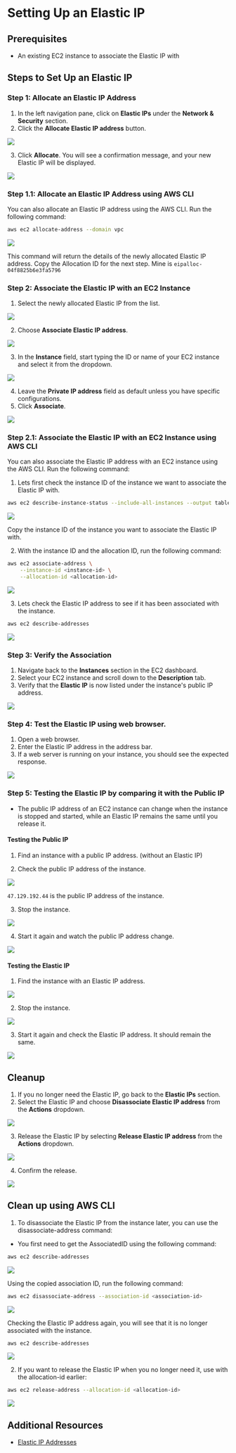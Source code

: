 # Setting Up an Elastic IP 

## Prerequisites
- An existing EC2 instance to associate the Elastic IP with

## Steps to Set Up an Elastic IP

### Step 1: Allocate an Elastic IP Address
1. In the left navigation pane, click on **Elastic IPs** under the **Network & Security** section.
2. Click the **Allocate Elastic IP address** button.

![](img/EIA/EIA-01.png)

3. Click **Allocate**. You will see a confirmation message, and your new Elastic IP will be displayed.

![](img/EIA/EIA-02.png)

### Step 1.1: Allocate an Elastic IP Address using AWS CLI
You can also allocate an Elastic IP address using the AWS CLI. Run the following command:

```bash
aws ec2 allocate-address --domain vpc
```

![](img/EIA/EIA-19.png)

This command will return the details of the newly allocated Elastic IP address.
Copy the Allocation ID for the next step. Mine is `eipalloc-04f8825b6e3fa5796`

### Step 2: Associate the Elastic IP with an EC2 Instance
1. Select the newly allocated Elastic IP from the list.

![](img/EIA/EIA-03.png)

2. Choose **Associate Elastic IP address**.

![](img/EIA/EIA-04.png)

3. In the **Instance** field, start typing the ID or name of your EC2 instance and select it from the dropdown.

![](img/EIA/EIA-05.png)

4. Leave the **Private IP address** field as default unless you have specific configurations.
5. Click **Associate**.

![](img/EIA/EIA-06.png)

### Step 2.1: Associate the Elastic IP with an EC2 Instance using AWS CLI
You can also associate the Elastic IP address with an EC2 instance using the AWS CLI. Run the following command:

1. Lets first check the instance ID of the instance we want to associate the Elastic IP with.

```bash
aws ec2 describe-instance-status --include-all-instances --output table
```

![](img/EIA/EIA-20.png)

Copy the instance ID of the instance you want to associate the Elastic IP with.  

2. With the instance ID and the allocation ID, run the following command:

```bash
aws ec2 associate-address \
    --instance-id <instance-id> \
    --allocation-id <allocation-id>
```

![](img/EIA/EIA-21.png)

3. Lets check the Elastic IP address to see if it has been associated with the instance.

```bash
aws ec2 describe-addresses 
```

![](img/EIA/EIA-22.png)

### Step 3: Verify the Association
1. Navigate back to the **Instances** section in the EC2 dashboard.
2. Select your EC2 instance and scroll down to the **Description** tab.
3. Verify that the **Elastic IP** is now listed under the instance's public IP address.
  
![](img/EIA/EIA-06-01.png)


### Step 4: Test the Elastic IP using web browser.
1. Open a web browser.
2. Enter the Elastic IP address in the address bar.
3. If a web server is running on your instance, you should see the expected response.

![](img/EIA/EIA-07.png)

### Step 5: Testing the Elastic IP by comparing it with the Public IP

- The public IP address of an EC2 instance can change when the instance is stopped and started, while an Elastic IP remains the same until you release it.

#### Testing the Public IP

1. Find an instance with a public IP address. (without an Elastic IP)

2. Check the public IP address of the instance.

![](img/EIA/EIA-13.png)

`47.129.192.44` is the public IP address of the instance.

3. Stop the instance.

![](img/EIA/EIA-14.png)

4. Start it again and watch the public IP address change.

![](img/EIA/EIA-15.png)

#### Testing the Elastic IP

1. Find the instance with an Elastic IP address.

![](img/EIA/EIA-16.png)

2. Stop the instance.

![](img/EIA/EIA-17.png)

3. Start it again and check the Elastic IP address. It should remain the same.

![](img/EIA/EIA-18.png)


## Cleanup
1. If you no longer need the Elastic IP, go back to the **Elastic IPs** section.
2. Select the Elastic IP and choose **Disassociate Elastic IP address** from the **Actions** dropdown.

![](img/EIA/EIA-08.png)

3. Release the Elastic IP by selecting **Release Elastic IP address** from the **Actions** dropdown.

![](img/EIA/EIA-09.png)

4. Confirm the release.

![](img/EIA/EIA-10.png)

## Clean up using AWS CLI

1. To disassociate the Elastic IP from the instance later, you can use the disassociate-address command:

- You first need to get the AssociatedID using the following command:

```bash
aws ec2 describe-addresses
```
![](img/EIA/EIA-23.png)

Using the copied association ID, run the following command:

```bash
aws ec2 disassociate-address --association-id <association-id>
```

![](img/EIA/EIA-24.png)


Checking the Elastic IP address again, you will see that it is no longer associated with the instance.

```bash
aws ec2 describe-addresses 
```

![](img/EIA/EIA-25.png)


2. If you want to release the Elastic IP when you no longer need it, use with the allocation-id earlier:

```bash
aws ec2 release-address --allocation-id <allocation-id>
```

![](img/EIA/EIA-27.png)

## Additional Resources
- [Elastic IP Addresses](https://docs.aws.amazon.com/AWSEC2/latest/UserGuide/elastic-ip-addresses-eip.html)


